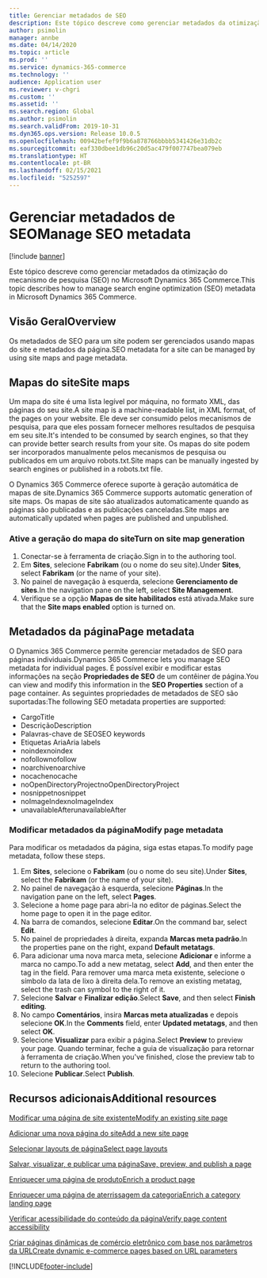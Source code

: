 ```yaml
---
title: Gerenciar metadados de SEO
description: Este tópico descreve como gerenciar metadados da otimização do mecanismo de pesquisa (SEO) no Microsoft Dynamics 365 Commerce.
author: psimolin
manager: annbe
ms.date: 04/14/2020
ms.topic: article
ms.prod: ''
ms.service: dynamics-365-commerce
ms.technology: ''
audience: Application user
ms.reviewer: v-chgri
ms.custom: ''
ms.assetid: ''
ms.search.region: Global
ms.author: psimolin
ms.search.validFrom: 2019-10-31
ms.dyn365.ops.version: Release 10.0.5
ms.openlocfilehash: 00942befef9f9b6a878766bbbb5341426e31db2c
ms.sourcegitcommit: eaf330dbee1db96c20d5ac479f007747bea079eb
ms.translationtype: HT
ms.contentlocale: pt-BR
ms.lasthandoff: 02/15/2021
ms.locfileid: "5252597"
---
```

# <a name="manage-seo-metadata"></a><span data-ttu-id="0e5de-103">Gerenciar metadados de SEO</span><span class="sxs-lookup"><span data-stu-id="0e5de-103">Manage SEO metadata</span></span>


[!include [banner](includes/banner.md)]

<span data-ttu-id="0e5de-104">Este tópico descreve como gerenciar metadados da otimização do mecanismo de pesquisa (SEO) no Microsoft Dynamics 365 Commerce.</span><span class="sxs-lookup"><span data-stu-id="0e5de-104">This topic describes how to manage search engine optimization (SEO) metadata in Microsoft Dynamics 365 Commerce.</span></span>

## <a name="overview"></a><span data-ttu-id="0e5de-105">Visão Geral</span><span class="sxs-lookup"><span data-stu-id="0e5de-105">Overview</span></span>

<span data-ttu-id="0e5de-106">Os metadados de SEO para um site podem ser gerenciados usando mapas do site e metadados da página.</span><span class="sxs-lookup"><span data-stu-id="0e5de-106">SEO metadata for a site can be managed by using site maps and page metadata.</span></span>
    
## <a name="site-maps"></a><span data-ttu-id="0e5de-107">Mapas do site</span><span class="sxs-lookup"><span data-stu-id="0e5de-107">Site maps</span></span>

<span data-ttu-id="0e5de-108">Um mapa do site é uma lista legível por máquina, no formato XML, das páginas do seu site.</span><span class="sxs-lookup"><span data-stu-id="0e5de-108">A site map is a machine-readable list, in XML format, of the pages on your website.</span></span> <span data-ttu-id="0e5de-109">Ele deve ser consumido pelos mecanismos de pesquisa, para que eles possam fornecer melhores resultados de pesquisa em seu site.</span><span class="sxs-lookup"><span data-stu-id="0e5de-109">It's intended to be consumed by search engines, so that they can provide better search results from your site.</span></span> <span data-ttu-id="0e5de-110">Os mapas do site podem ser incorporados manualmente pelos mecanismos de pesquisa ou publicados em um arquivo robots.txt.</span><span class="sxs-lookup"><span data-stu-id="0e5de-110">Site maps can be manually ingested by search engines or published in a robots.txt file.</span></span>

<span data-ttu-id="0e5de-111">O Dynamics 365 Commerce oferece suporte à geração automática de mapas de site.</span><span class="sxs-lookup"><span data-stu-id="0e5de-111">Dynamics 365 Commerce supports automatic generation of site maps.</span></span> <span data-ttu-id="0e5de-112">Os mapas de site são atualizados automaticamente quando as páginas são publicadas e as publicações canceladas.</span><span class="sxs-lookup"><span data-stu-id="0e5de-112">Site maps are automatically updated when pages are published and unpublished.</span></span>

### <a name="turn-on-site-map-generation"></a><span data-ttu-id="0e5de-113">Ative a geração do mapa do site</span><span class="sxs-lookup"><span data-stu-id="0e5de-113">Turn on site map generation</span></span>

1. <span data-ttu-id="0e5de-114">Conectar-se à ferramenta de criação.</span><span class="sxs-lookup"><span data-stu-id="0e5de-114">Sign in to the authoring tool.</span></span>
1. <span data-ttu-id="0e5de-115">Em **Sites**, selecione **Fabrikam** (ou o nome do seu site).</span><span class="sxs-lookup"><span data-stu-id="0e5de-115">Under **Sites**, select **Fabrikam** (or the name of your site).</span></span>
1. <span data-ttu-id="0e5de-116">No painel de navegação à esquerda, selecione **Gerenciamento de sites**.</span><span class="sxs-lookup"><span data-stu-id="0e5de-116">In the navigation pane on the left, select **Site Management**.</span></span>
1. <span data-ttu-id="0e5de-117">Verifique se a opção **Mapas de site habilitados** está ativada.</span><span class="sxs-lookup"><span data-stu-id="0e5de-117">Make sure that the **Site maps enabled** option is turned on.</span></span>

## <a name="page-metadata"></a><span data-ttu-id="0e5de-118">Metadados da página</span><span class="sxs-lookup"><span data-stu-id="0e5de-118">Page metadata</span></span>

<span data-ttu-id="0e5de-119">O Dynamics 365 Commerce permite gerenciar metadados de SEO para páginas individuais.</span><span class="sxs-lookup"><span data-stu-id="0e5de-119">Dynamics 365 Commerce lets you manage SEO metadata for individual pages.</span></span> <span data-ttu-id="0e5de-120">É possível exibir e modificar estas informações na seção **Propriedades de SEO** de um contêiner de página.</span><span class="sxs-lookup"><span data-stu-id="0e5de-120">You can view and modify this information in the **SEO Properties** section of a page container.</span></span> <span data-ttu-id="0e5de-121">As seguintes propriedades de metadados de SEO são suportadas:</span><span class="sxs-lookup"><span data-stu-id="0e5de-121">The following SEO metadata properties are supported:</span></span>

- <span data-ttu-id="0e5de-122">Cargo</span><span class="sxs-lookup"><span data-stu-id="0e5de-122">Title</span></span>
- <span data-ttu-id="0e5de-123">Descrição</span><span class="sxs-lookup"><span data-stu-id="0e5de-123">Description</span></span>
- <span data-ttu-id="0e5de-124">Palavras-chave de SEO</span><span class="sxs-lookup"><span data-stu-id="0e5de-124">SEO keywords</span></span>
- <span data-ttu-id="0e5de-125">Etiquetas Aria</span><span class="sxs-lookup"><span data-stu-id="0e5de-125">Aria labels</span></span>
- <span data-ttu-id="0e5de-126">noindex</span><span class="sxs-lookup"><span data-stu-id="0e5de-126">noindex</span></span>
- <span data-ttu-id="0e5de-127">nofollow</span><span class="sxs-lookup"><span data-stu-id="0e5de-127">nofollow</span></span>
- <span data-ttu-id="0e5de-128">noarchive</span><span class="sxs-lookup"><span data-stu-id="0e5de-128">noarchive</span></span>
- <span data-ttu-id="0e5de-129">nocache</span><span class="sxs-lookup"><span data-stu-id="0e5de-129">nocache</span></span>
- <span data-ttu-id="0e5de-130">noOpenDirectoryProject</span><span class="sxs-lookup"><span data-stu-id="0e5de-130">noOpenDirectoryProject</span></span>
- <span data-ttu-id="0e5de-131">nosnippet</span><span class="sxs-lookup"><span data-stu-id="0e5de-131">nosnippet</span></span>
- <span data-ttu-id="0e5de-132">noImageIndex</span><span class="sxs-lookup"><span data-stu-id="0e5de-132">noImageIndex</span></span>
- <span data-ttu-id="0e5de-133">unavailableAfter</span><span class="sxs-lookup"><span data-stu-id="0e5de-133">unavailableAfter</span></span>

### <a name="modify-page-metadata"></a><span data-ttu-id="0e5de-134">Modificar metadados da página</span><span class="sxs-lookup"><span data-stu-id="0e5de-134">Modify page metadata</span></span>

<span data-ttu-id="0e5de-135">Para modificar os metadados da página, siga estas etapas.</span><span class="sxs-lookup"><span data-stu-id="0e5de-135">To modify page metadata, follow these steps.</span></span>

1. <span data-ttu-id="0e5de-136">Em **Sites**, selecione o **Fabrikam** (ou o nome do seu site).</span><span class="sxs-lookup"><span data-stu-id="0e5de-136">Under **Sites**, select the **Fabrikam** (or the name of your site).</span></span>
1. <span data-ttu-id="0e5de-137">No painel de navegação à esquerda, selecione **Páginas**.</span><span class="sxs-lookup"><span data-stu-id="0e5de-137">In the navigation pane on the left, select **Pages**.</span></span>
1. <span data-ttu-id="0e5de-138">Selecione a home page para abri-la no editor de páginas.</span><span class="sxs-lookup"><span data-stu-id="0e5de-138">Select the home page to open it in the page editor.</span></span>
1. <span data-ttu-id="0e5de-139">Na barra de comandos, selecione **Editar**.</span><span class="sxs-lookup"><span data-stu-id="0e5de-139">On the command bar, select **Edit**.</span></span>
1. <span data-ttu-id="0e5de-140">No painel de propriedades à direita, expanda **Marcas meta padrão**.</span><span class="sxs-lookup"><span data-stu-id="0e5de-140">In the properties pane on the right, expand **Default metatags**.</span></span>
1. <span data-ttu-id="0e5de-141">Para adicionar uma nova marca meta, selecione **Adicionar** e informe a marca no campo.</span><span class="sxs-lookup"><span data-stu-id="0e5de-141">To add a new metatag, select **Add**, and then enter the tag in the field.</span></span> <span data-ttu-id="0e5de-142">Para remover uma marca meta existente, selecione o símbolo da lata de lixo à direita dela.</span><span class="sxs-lookup"><span data-stu-id="0e5de-142">To remove an existing metatag, select the trash can symbol to the right of it.</span></span>
1. <span data-ttu-id="0e5de-143">Selecione **Salvar** e **Finalizar edição**.</span><span class="sxs-lookup"><span data-stu-id="0e5de-143">Select **Save**, and then select **Finish editing**.</span></span>
1. <span data-ttu-id="0e5de-144">No campo **Comentários**, insira **Marcas meta atualizadas** e depois selecione **OK**.</span><span class="sxs-lookup"><span data-stu-id="0e5de-144">In the **Comments** field, enter **Updated metatags**, and then select **OK**.</span></span>
1. <span data-ttu-id="0e5de-145">Selecione **Visualizar** para exibir a página.</span><span class="sxs-lookup"><span data-stu-id="0e5de-145">Select **Preview** to preview your page.</span></span> <span data-ttu-id="0e5de-146">Quando terminar, feche a guia de visualização para retornar à ferramenta de criação.</span><span class="sxs-lookup"><span data-stu-id="0e5de-146">When you've finished, close the preview tab to return to the authoring tool.</span></span>
1. <span data-ttu-id="0e5de-147">Selecione **Publicar**.</span><span class="sxs-lookup"><span data-stu-id="0e5de-147">Select **Publish**.</span></span>

## <a name="additional-resources"></a><span data-ttu-id="0e5de-148">Recursos adicionais</span><span class="sxs-lookup"><span data-stu-id="0e5de-148">Additional resources</span></span>

[<span data-ttu-id="0e5de-149">Modificar uma página de site existente</span><span class="sxs-lookup"><span data-stu-id="0e5de-149">Modify an existing site page</span></span>](modify-existing-page.md)

[<span data-ttu-id="0e5de-150">Adicionar uma nova página do site</span><span class="sxs-lookup"><span data-stu-id="0e5de-150">Add a new site page</span></span>](add-new-page.md)

[<span data-ttu-id="0e5de-151">Selecionar layouts de página</span><span class="sxs-lookup"><span data-stu-id="0e5de-151">Select page layouts</span></span>](select-page-layouts.md)

[<span data-ttu-id="0e5de-152">Salvar, visualizar, e publicar uma página</span><span class="sxs-lookup"><span data-stu-id="0e5de-152">Save, preview, and publish a page</span></span>](save-preview-publish-page.md)

[<span data-ttu-id="0e5de-153">Enriquecer uma página de produto</span><span class="sxs-lookup"><span data-stu-id="0e5de-153">Enrich a product page</span></span>](enrich-product-page.md)

[<span data-ttu-id="0e5de-154">Enriquecer uma página de aterrissagem da categoria</span><span class="sxs-lookup"><span data-stu-id="0e5de-154">Enrich a category landing page</span></span>](enrich-category-page.md)

[<span data-ttu-id="0e5de-155">Verificar acessibilidade do conteúdo da página</span><span class="sxs-lookup"><span data-stu-id="0e5de-155">Verify page content accessibility</span></span>](verify-accessibility.md)

[<span data-ttu-id="0e5de-156">Criar páginas dinâmicas de comércio eletrônico com base nos parâmetros da URL</span><span class="sxs-lookup"><span data-stu-id="0e5de-156">Create dynamic e-commerce pages based on URL parameters</span></span>](create-dynamic-pages.md)


[!INCLUDE[footer-include](../includes/footer-banner.md)]